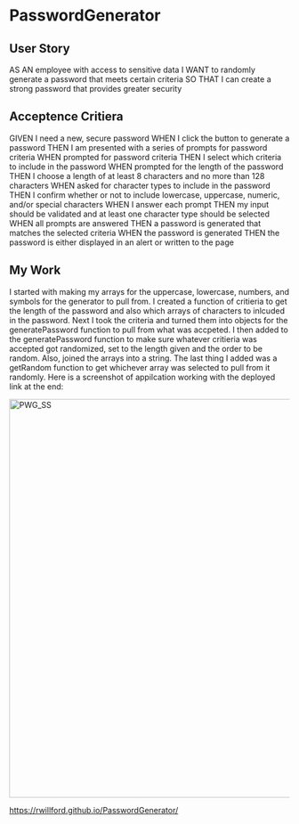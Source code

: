 # PasswordGenerator

## User Story
AS AN employee with access to sensitive data
I WANT to randomly generate a password that meets certain criteria
SO THAT I can create a strong password that provides greater security

## Acceptence Critiera
GIVEN I need a new, secure password
WHEN I click the button to generate a password
THEN I am presented with a series of prompts for password criteria
WHEN prompted for password criteria
THEN I select which criteria to include in the password
WHEN prompted for the length of the password
THEN I choose a length of at least 8 characters and no more than 128 characters
WHEN asked for character types to include in the password
THEN I confirm whether or not to include lowercase, uppercase, numeric, and/or special characters
WHEN I answer each prompt
THEN my input should be validated and at least one character type should be selected
WHEN all prompts are answered
THEN a password is generated that matches the selected criteria
WHEN the password is generated
THEN the password is either displayed in an alert or written to the page

## My Work
I started with making my arrays for the uppercase, lowercase, numbers, and symbols for the generator to pull from.
I created a function of critieria to get the length of the password and also which arrays of characters to inlcuded in the password.
Next I took the criteria and turned them into objects for the generatePassword function to pull from what was accpeted.
I then added to the generatePassword function to make sure whatever critieria was accepted got randomized, set to the length given and the order to be random. Also, joined the arrays into a string.
The last thing I added was a getRandom function to get whichever array was selected to pull from it randomly.
Here is a screenshot of appilcation working with the deployed link at the end:

<img width="716" alt="PWG_SS" src="https://user-images.githubusercontent.com/99914942/160251817-e6bf8e3c-2fd0-447b-bfa8-d3d7cfb2ff5b.png">

https://rwillford.github.io/PasswordGenerator/

